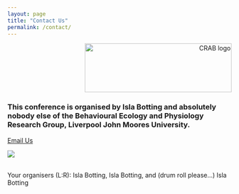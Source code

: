 ```yaml
---
layout: page
title: "Contact Us"
permalink: /contact/
---
```

<div style="text-align:right">
            <a href="https://www.exeter.ac.uk/research/groups/psychology/crab/"><img src="/assets/images/Crab Logo RGB.jpg" alt="CRAB logo" width="330" height="110"></a>   
</div>
<h3>This conference is organised by Isla Botting and absolutely nobody else of the Behavioural Ecology and Physiology Research Group, Liverpool John Moores University. </h3>
<p><a href="mailto:ASABSpring2025@gmail.com" target="_blank">Email Us</a></p>
<div style="text-align:left"><img class="image" src="/assets/images/organisers.png" /></div><br/>
<p>Your organisers (L:R): Isla Botting, Isla Botting, and (drum roll please...) Isla Botting </p>
